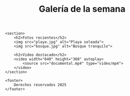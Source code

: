 <!DOCTYPE html>
<html>
<head>
    <title>Galería multimedia</title>
</head>
<body>
    <header>
        <h1>Galería de la semana</h1>
    </header>

    <section>
        <h2>Fotos recientes</h2>
        <img src="playa.jpg" alt="Playa soleada">
        <img src="bosque.jpg" alt="Bosque tranquilo">

        <h2>Video destacado</h2>
        <video width="640" height="360" autoplay>
            <source src="documental.mp4" type="video/mp4">
        </video>
    </section>

    <footer>
        Derechos reservados 2025
    </footer>
</body>
</html>